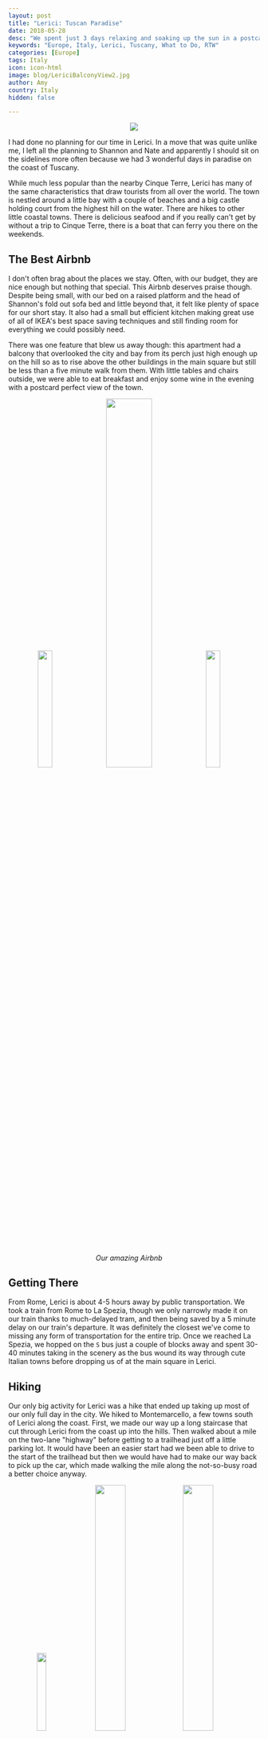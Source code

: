 ```yaml
---
layout: post
title: "Lerici: Tuscan Paradise"
date: 2018-05-28
desc: "We spent just 3 days relaxing and soaking up the sun in a postcard perfect town on the coast of Tuscany. It would be hard for it to be more perfect."
keywords: "Europe, Italy, Lerici, Tuscany, What to Do, RTW"
categories: [Europe]
tags: Italy
icon: icon-html
image: blog/LericiBalconyView2.jpg
author: Amy
country: Italy
hidden: false

---
```


<div style="text-align: center;"><a href="/static/assets/img/blog/Lerici_PANO.jpg" target="_blank"><img src="/static/assets/img/blog/Lerici_PANO.jpg" style="max-width: calc(95% - 20px);"></a><p><i></i></p></div><p></p> 

I had done no planning for our time in Lerici. In a move that was quite unlike me, I left all the planning to Shannon and Nate and apparently I should sit on the sidelines more often because we had 3 wonderful days in paradise on the coast of Tuscany. 

While much less popular than the nearby Cinque Terre, Lerici has many of the same characteristics that draw tourists from all over the world. The town is nestled around a little bay with a couple of beaches and a big castle holding court from the highest hill on the water. There are hikes to other little coastal towns. There is delicious seafood and if you really can't get by without a trip to Cinque Terre, there is a boat that can ferry you there on the weekends. 

## <i class="fa fa-check-square" aria-hidden="true" style="color:#2495C4;"></i> The Best Airbnb

I don't often brag about the places we stay. Often, with our budget, they are nice enough but nothing that special. This Airbnb deserves praise though. Despite being small, with our bed on a raised platform and the head of Shannon's fold out sofa bed and little beyond that, it felt like plenty of space for our short stay. It also had a small but efficient kitchen making great use of all of IKEA's best space saving techniques and still finding room for everything we could possibly need.  

There was one feature that blew us away though: this apartment had a balcony that overlooked the city and bay from its perch just high enough up on the hill so as to rise above the other buildings in the main square but still be less than a five minute walk from them. With little tables and chairs outside, we were able to eat breakfast and enjoy some wine in the evening with a postcard perfect view of the town. 

<div style="text-align: center; max-width: calc(100% - 20px);"><a href="/static/assets/img/blog/LericiApartment.jpg" target="_blank"><img src="/static/assets/img/blog/LericiApartment.jpg" width="24.5%"></a> <a href="/static/assets/img/blog/LericiBalconyView.jpg" target="_blank"><img src="/static/assets/img/blog/LericiBalconyView.jpg" width="43.5%"></a> <a href="/static/assets/img/blog/LericiApartment2.jpg" target="_blank"><img src="/static/assets/img/blog/LericiApartment2.jpg" width="24.5%"></a><p><i>Our amazing Airbnb</i></p></div><p></p>

## <i class="fa fa-check-square" aria-hidden="true" style="color:#2495C4;"></i>  Getting There

From Rome, Lerici is about 4-5 hours away by public transportation. We took a train from Rome to La Spezia, though we only narrowly made it on our train thanks to much-delayed tram, and then being saved by a 5 minute delay on our train's departure. It was definitely the closest we've come to missing any form of transportation for the entire trip. Once we reached La Spezia, we hopped on the `S` bus just a couple of blocks away and spent 30-40 minutes taking in the scenery as the bus wound its way through cute Italian towns before dropping us of at the main square in Lerici. 

## <i class="fa fa-check-square" aria-hidden="true" style="color:#2495C4;"></i> Hiking 

Our only big activity for Lerici was a hike that ended up taking up most of our only full day in the city. We hiked to Montemarcello, a few towns south of Lerici along the coast. First, we made our way up a long staircase that cut through Lerici from the coast up into the hills. Then walked about a mile on the two-lane "highway" before getting to a trailhead just off a little parking lot. It would have been an easier start had we been able to drive to the start of the trailhead but then we would have had to make our way back to pick up the car, which made walking the mile along the not-so-busy road a better choice anyway. 

<div style="text-align: center; max-width: calc(100% - 20px);"><a href="/static/assets/img/blog/LericiTrailMarker.jpg" target="_blank"><img src="/static/assets/img/blog/LericiTrailMarker.jpg" width="20%"></a> <a href="/static/assets/img/blog/LericiHikeStart.jpg" target="_blank"><img src="/static/assets/img/blog/LericiHikeStart.jpg" width="35.5%"></a> <a href="/static/assets/img/blog/LericiHikeSign.jpg" target="_blank"><img src="/static/assets/img/blog/LericiHikeSign.jpg" width="35.5%"></a><p><i>Starting our hike to Montemarcello.</i></p></div><p></p>


The trail was well marked and led past more than a few little stone houses in ruins that we were able to poke our heads in and investigate. It also wound its way down to the ridge overlooking the beautiful blue water so we could enjoy the sounds of the waves from above. The trail did have to wind its way up through a forrest with a decent amount of incline that really made us work for our lunch but overall the hike to reach Montemarcello came in at around 5.5 miles and took us about 3.5 hours with stops to rest, check out the little stone houses, take pictures, and eat a snack along the way. 

<div style="text-align: center; max-width: calc(100% - 20px);"><a href="/static/assets/img/blog/LericiCuriousNate.jpg" target="_blank"><img src="/static/assets/img/blog/LericiCuriousNate.jpg" width="20%"></a> <a href="/static/assets/img/blog/LericiStoneHouse.jpg" target="_blank"><img src="/static/assets/img/blog/LericiStoneHouse.jpg" width="35.5%"></a> <a href="/static/assets/img/blog/LericiStoneHouseInside.jpg" target="_blank"><img src="/static/assets/img/blog/LericiStoneHouseInside.jpg" width="35.5%"></a><p><i>Some abandoned stone houses along the way.</i></p></div><p></p>


Once we got to Montemarcello, we quickly found a pizzeria for lunch only to be disappointed that the pizza that had motivated us through our uphill hiking was not available until dinner. Luckily, the pasta that was available was still tasty and we refilled our tanks with pasta and beer. 

We did not make the 5.5 mile return trip though. We had missed the bus that would take us directly back to Lerici (too many photo stops along the way I guess) but we were able to take a bus toward Sarzana, an inland town that serves as a small transit hub for the area, that we waved down on the side of the highway as it curved down off the mountain. It took us to a little town of Romito by way of a 40 minute detour through beautiful countryside very unlike the coastal towns we'd seen so far. As the bus driver expertly navigated down the curvy mountain road we got a view of rolling green hills around a rive scattered with red tiled roofs. It was a little out of the way but an enjoyable way to sit back and still make it back to Lerici once we made and easy transfer to another bus. 

<div style="text-align: center; max-width: calc(100% - 20px);"><a href="/static/assets/img/blog/LericiViewWater2.jpg" target="_blank"><img src="/static/assets/img/blog/LericiViewWater2.jpg" width="24.5%"></a> <a href="/static/assets/img/blog/LericiHIkeView.jpg" target="_blank"><img src="/static/assets/img/blog/LericiHIkeView.jpg" width="43.5%"></a> <a href="/static/assets/img/blog/LericiTrail.jpg" target="_blank"><img src="/static/assets/img/blog/LericiTrail.jpg" width="24.5%"></a><p><i></i></p></div><p></p>


## <i class="fa fa-check-square" aria-hidden="true" style="color:#2495C4;"></i> The Food

We only ate out for dinner once in Lerici but we picked well. We had dinner at **Il Frantoio**, which was a couple of blocks off the main square in a little alley. When we arrived at 7:45 the restaurant was quiet and mostly empty, though in the course of our meal it filled out to have a lovely atmosphere. Shannon and I shared the seafood pasta that requires two people to eat it for you to be able to order it and Nate had a buttery linguine. I can't speak for his pasta but ours was the best I've had in Italy. It was simple, buttery with garlic and fresh seafood, but everything was fresh and cooked to perfection. Having not had much seafood (years of being vegetarian will do that to you) I couldn't remember ever having a shrimp as sweet and meaty as the ones in this pasta. We capped our dinner with espresso and enjoyed watching the bachelorette party complete with their phallic finery and a couple there for their anniversary who ate at least 6 courses that we saw while finishing a bottle of wine. We were in awe that they could consume so much, even though we knew it must be delicious, when we sat stuffed on just two courses. 

<div style="text-align: center; max-width: calc(100% - 20px);"><a href="/static/assets/img/blog/LericiPasta.jpg" target="_blank"><img src="/static/assets/img/blog/LericiPasta.jpg" width="30%"></a> <a href="/static/assets/img/blog/LericiPasta2.jpg" target="_blank"><img src="/static/assets/img/blog/LericiPasta2.jpg" width="30%"></a><p><i>Seafood Pasta at Il Frantoio.</i></p></div><p></p>

The meal was everything we hoped meals would be in Italy and for a price that didn't blow our budget. If we had gone for a 6 course extravaganza, it would have been a different story though. 

Beyond our dinner out on the town, we struggled to pull ourselves away from out balcony and enjoyed long, elaborate breakfasts there where we could watch the town slowly wake up in the morning. It was perfect and felt like a little vacation inside our trip. 

<div style="text-align: center; max-width: calc(100% - 20px);"><a href="/static/assets/img/blog/LericiAperitivo.jpg" target="_blank"><img src="/static/assets/img/blog/LericiAperitivo.jpg" width="45%"></a> <a href="/static/assets/img/blog/LericiBalconyView2.jpg" target="_blank"><img src="/static/assets/img/blog/LericiBalconyView2.jpg" width="45%"></a><p><i></i></p></div><p></p>


## <i class="fa fa-check-square" aria-hidden="true" style="color:#2495C4;"></i> Change of Plans

We had originally planned on taking a train from Lerici to Pisa to spend a couple of hours and get some photos of the leaning tower before we headed to Florence. Instead, when it came time to get ready to leave, we weren't willing to. It sounded much nicer to stay on the balcony to have another cup of coffee and then walk through the little market that was set up along the main street of town. Sometimes, you just have to do what feels right. So we may not have any silly tourist photos holding up the leaning tower but we didn't have to rush through our last morning in our perfect little town. 

<div style="text-align: center; max-width: calc(100% - 20px);"><a href="/static/assets/img/blog/LericiMarket.jpg" target="_blank"><img src="/static/assets/img/blog/LericiMarket.jpg" width="32%"></a> <a href="/static/assets/img/blog/LericiCastleUs.jpg" target="_blank"><img src="/static/assets/img/blog/LericiCastleUs.jpg" width="32%"></a> <a href="/static/assets/img/blog/LericiBird.jpg" target="_blank"><img src="/static/assets/img/blog/LericiBird.jpg" width="32%"></a><p><i>Trip to the market and the view from the castle.</i></p></div><p></p>


## <i class="fa fa-check-square" aria-hidden="true" style="color:#2495C4;"></i> How We Did with Our Budget in Lerici

For our time in Lerici, we had budgeted as much as 95 USD a night for accommodations, using some surplus from other cheap places to try to find a better spot. With Shannon joining us we really wanted to have a great view and ended up paying 113 USD per night for our share of what ended up being a truly perfect Airbnb. Luckily its amazing balcony made us want to stay in and not spend too much going out! We had also budgeted 15 USD per day per person for food and 20 USD per day per person for entertainment. Out of that planned 70 USD total, we ended up exactly 70 USD per day on average, with the biggest expense being our nice dinner out at Il Frantoio (56 USD for the two of us). 

Ultimately it was definitely a bit of a splurge to have this experience on the coast, but well worth it and _so_ much more enjoyable than Rome was.

<div style="text-align: center; max-width: calc(100% - 20px);"><a href="/static/assets/img/blog/LericiNight.jpg" target="_blank"><img src="/static/assets/img/blog/LericiNight.jpg" width="45%"></a> <a href="/static/assets/img/blog/LericiNight2.jpg" target="_blank"><img src="/static/assets/img/blog/LericiNight2.jpg" width="45%"></a><p><i>Lerici at Night</i></p></div><p></p>


